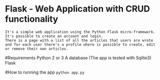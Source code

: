 # Flask - Web Application with CRUD functionality
    It's a simple web application using the Python Flask micro-framework. It's possible to create an account and login.
    There is a page with a list of all the articles that users are wrote and for each user there's a profile where is possible to create, edit or remove their own articles.

#Requirements
    Python 2 or 3
    A database (The app is tested with Sqlite3)
    Flask

#How to running the app
    ```
    python app.py
    ```